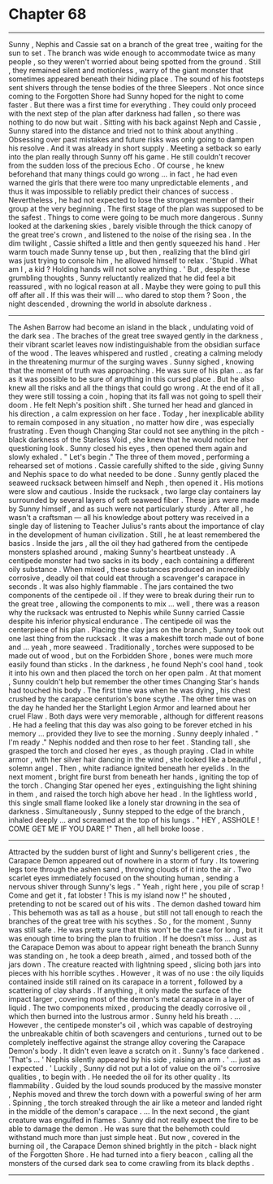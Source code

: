 
# Chapter 68


---

Sunny , Nephis and Cassie sat on a branch of the great tree , waiting for the sun to set . The branch was wide enough to accommodate twice as many people , so they weren't worried about being spotted from the ground . Still , they remained silent and motionless , warry of the giant monster that sometimes appeared beneath their hiding place .
The sound of his footsteps sent shivers through the tense bodies of the three Sleepers .
Not once since coming to the Forgotten Shore had Sunny hoped for the night to come faster . But there was a first time for everything .
They could only proceed with the next step of the plan after darkness had fallen , so there was nothing to do now but wait . Sitting with his back against Neph and Cassie , Sunny stared into the distance and tried not to think about anything .
Obsessing over past mistakes and future risks was only going to dampen his resolve . And it was already in short supply .
Meeting a setback so early into the plan really through Sunny off his game . He still couldn't recover from the sudden loss of the precious Echo . Of course , he knew beforehand that many things could go wrong … in fact , he had even warned the girls that there were too many unpredictable elements , and thus it was impossible to reliably predict their chances of success .
Nevertheless , he had not expected to lose the strongest member of their group at the very beginning . The first stage of the plan was supposed to be the safest . Things to come were going to be much more dangerous .
Sunny looked at the darkening skies , barely visible through the thick canopy of the great tree's crown , and listened to the noise of the rising sea . In the dim twilight , Cassie shifted a little and then gently squeezed his hand .
Her warm touch made Sunny tense up , but then , realizing that the blind girl was just trying to console him , he allowed himself to relax .
'Stupid . What am I , a kid ? Holding hands will not solve anything . '
But , despite these grumbling thoughts , Sunny reluctantly realized that he did feel a bit reassured , with no logical reason at all .
Maybe they were going to pull this off after all .
If this was their will … who dared to stop them ?
Soon , the night descended , drowning the world in absolute darkness .
***
The Ashen Barrow had become an island in the black , undulating void of the dark sea . The braches of the great tree swayed gently in the darkness , their vibrant scarlet leaves now indistinguishable from the obsidian surface of the wood . The leaves whispered and rustled , creating a calming melody in the threatening murmur of the surging waves .
Sunny sighed , knowing that the moment of truth was approaching . He was sure of his plan … as far as it was possible to be sure of anything in this cursed place . But he also knew all the risks and all the things that could go wrong .
At the end of it all , they were still tossing a coin , hoping that its fall was not going to spell their doom .
He felt Neph's position shift . She turned her head and glanced in his direction , a calm expression on her face . Today , her inexplicable ability to remain composed in any situation , no matter how dire , was especially frustrating .
Even though Changing Star could not see anything in the pitch - black darkness of the Starless Void , she knew that he would notice her questioning look .
Sunny closed his eyes , then opened them again and slowly exhaled .
" Let's begin ."
The three of them moved , performing a rehearsed set of motions . Cassie carefully shifted to the side , giving Sunny and Nephis space to do what needed to be done . Sunny gently placed the seaweed rucksack between himself and Neph , then opened it .
His motions were slow and cautious .
Inside the rucksack , two large clay containers lay surrounded by several layers of soft seaweed fiber . These jars were made by Sunny himself , and as such were not particularly sturdy . After all , he wasn't a craftsman — all his knowledge about pottery was received in a single day of listening to Teacher Julius's rants about the importance of clay in the development of human civilization .
Still , he at least remembered the basics .
Inside the jars , all the oil they had gathered from the centipede monsters splashed around , making Sunny's heartbeat unsteady . A centipede monster had two sacks in its body , each containing a different oily substance . When mixed , these substances produced an incredibly corrosive , deadly oil that could eat through a scavenger's carapace in seconds .
It was also highly flammable .
The jars contained the two components of the centipede oil . If they were to break during their run to the great tree , allowing the components to mix … well , there was a reason why the rucksack was entrusted to Nephis while Sunny carried Cassie despite his inferior physical endurance .
The centipede oil was the centerpiece of his plan .
Placing the clay jars on the branch , Sunny took out one last thing from the rucksack . It was a makeshift torch made out of bone and … yeah , more seaweed . Traditionally , torches were supposed to be made out of wood , but on the Forbidden Shore , bones were much more easily found than sticks .
In the darkness , he found Neph's cool hand , took it into his own and then placed the torch on her open palm .
At that moment , Sunny couldn't help but remember the other times Changing Star's hands had touched his body . The first time was when he was dying , his chest crushed by the carapace centurion's bone scythe . The other time was on the day he handed her the Starlight Legion Armor and learned about her cruel Flaw .
Both days were very memorable , although for different reasons .
He had a feeling that this day was also going to be forever etched in his memory … provided they live to see the morning .
Sunny deeply inhaled .
" I'm ready ."
Nephis nodded and then rose to her feet . Standing tall , she grasped the torch and closed her eyes , as though praying . Clad in white armor , with her silver hair dancing in the wind , she looked like a beautiful , solemn angel .
Then , white radiance ignited beneath her eyelids . In the next moment , bright fire burst from beneath her hands , igniting the top of the torch . Changing Star opened her eyes , extinguishing the light shining in them , and raised the torch high above her head .
In the lightless world , this single small flame looked like a lonely star drowning in the sea of darkness .
Simultaneously , Sunny stepped to the edge of the branch , inhaled deeply … and screamed at the top of his lungs .
" HEY , ASSHOLE ! COME GET ME IF YOU DARE !"
Then , all hell broke loose .
***
Attracted by the sudden burst of light and Sunny's belligerent cries , the Carapace Demon appeared out of nowhere in a storm of fury . Its towering legs tore through the ashen sand , throwing clouds of it into the air . Two scarlet eyes immediately focused on the shouting human , sending a nervous shiver through Sunny's legs .
" Yeah , right here , you pile of scrap ! Come and get it , fat lobster ! This is my island now !" he shouted , pretending to not be scared out of his wits .
The demon dashed toward him . This behemoth was as tall as a house , but still not tall enough to reach the branches of the great tree with his scythes . So , for the moment , Sunny was still safe .
He was pretty sure that this won't be the case for long , but it was enough time to bring the plan to fruition .
If he doesn't miss …
Just as the Carapace Demon was about to appear right beneath the branch Sunny was standing on , he took a deep breath , aimed , and tossed both of the jars down .
The creature reacted with lightning speed , slicing both jars into pieces with his horrible scythes . However , it was of no use : the oily liquids contained inside still rained on its carapace in a torrent , followed by a scattering of clay shards .
If anything , it only made the surface of the impact larger , covering most of the demon's metal carapace in a layer of liquid .
The two components mixed , producing the deadly corrosive oil , which then burned into the lustrous armor . Sunny held his breath .
… However , the centipede monster's oil , which was capable of destroying the unbreakable chitin of both scavengers and centurions , turned out to be completely ineffective against the strange alloy covering the Carapace Demon's body . It didn't even leave a scratch on it .
Sunny's face darkened .
'That's … '
Nephis silently appeared by his side , raising an arm .
' ... just as I expected . '
Luckily , Sunny did not put a lot of value on the oil's corrosive qualities , to begin with .
He needed the oil for its other quality .
Its flammability .
Guided by the loud sounds produced by the massive monster , Nephis moved and threw the torch down with a powerful swing of her arm . Spinning , the torch streaked through the air like a meteor and landed right in the middle of the demon's carapace .
… In the next second , the giant creature was engulfed in flames .
Sunny did not really expect the fire to be able to damage the demon . He was sure that the behemoth could withstand much more than just simple heat .
But now , covered in the burning oil , the Carapace Demon shined brightly in the pitch - black night of the Forgotten Shore .
He had turned into a fiery beacon , calling all the monsters of the cursed dark sea to come crawling from its black depths .

---

